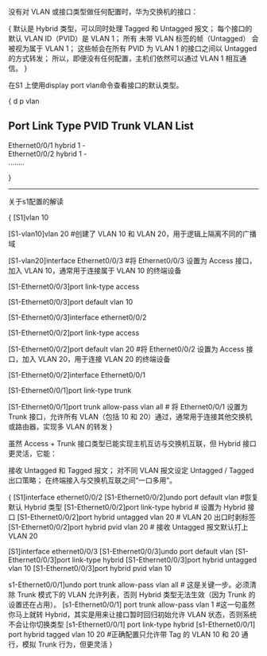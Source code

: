 没有对 VLAN 或接口类型做任何配置时，华为交换机的接口：

{
默认是 Hybrid 类型，可以同时处理 Tagged 和 Untagged 报文；
每个接口的 默认 VLAN ID（PVID）是 VLAN 1；
所有 未带 VLAN 标签的帧（Untagged） 会被视为属于 VLAN 1；
这些帧会在所有 PVID 为 VLAN 1 的接口之间以 Untagged 的方式转发；
所以，即便没有任何配置，主机们依然可以通过 VLAN 1 相互通信。
}

在S1 上使用display port vlan命令查看接口的默认类型。

{
<s1>d p vlan 

Port                    Link Type    PVID  Trunk VLAN List
-------------------------------------------------------------------------------
Ethernet0/0/1           hybrid       1     -                                   
Ethernet0/0/2           hybrid       1     -                                   
........                                

}

-------------------------------------------------------------------------------


关于s1配置的解读

{
[S1]vlan 10

[S1-vlan10]vlan 20  #创建了 VLAN 10 和 VLAN 20，用于逻辑上隔离不同的广播域

[S1-vlan20]interface Ethernet0/0/3 #将 Ethernet0/0/3 设置为 Access 接口，加入 VLAN 10，通常用于连接属于 VLAN 10 的终端设备

[S1-Ethernet0/0/3]port link-type access

[S1-Ethernet0/0/3]port default vlan 10

[S1-Ethernet0/0/3]interface ethernet0/0/2

[S1-Ethernet0/0/2]port link-type access

[S1-Ethernet0/0/2]port default vlan 20 #将 Ethernet0/0/2 设置为 Access 接口，加入 VLAN 20，用于连接 VLAN 20 的终端设备

[S1-Ethernet0/0/2]interface Ethernet0/0/1

[S1-Ethernet0/0/1]port link-type trunk

[S1-Ethernet0/0/1]port trunk allow-pass vlan all # 将 Ethernet0/0/1 设置为 Trunk 接口，允许所有 VLAN（包括 10 和 20）通过，通常用于连接其他交换机或路由器，实现多 VLAN 的转发
}

虽然 Access + Trunk 接口类型已能实现主机互访与交换机互联，但 Hybrid 接口更灵活，它能：

接收 Untagged 和 Tagged 报文；
对不同 VLAN 报文设定 Untagged / Tagged 出口策略；
在终端接入与交换机互联之间“一口多用”。

{
[S1]interface ethernet0/0/2
[S1-Ethernet0/0/2]undo port default vlan         #恢复默认 Hybrid 类型
[S1-Ethernet0/0/2]port link-type hybrid          # 设置为 Hybrid 接口
[S1-Ethernet0/0/2]port hybrid untagged vlan 20   # VLAN 20 出口时剥标签
[S1-Ethernet0/0/2]port hybrid pvid vlan 20       # 接收 Untagged 报文默认打上 VLAN 20

[S1]interface ethernet0/0/3
[S1-Ethernet0/0/3]undo port default vlan
[S1-Ethernet0/0/3]port link-type hybrid
[S1-Ethernet0/0/3]port hybrid untagged vlan 10
[S1-Ethernet0/0/3]port hybrid pvid vlan 10

s1-Ethernet0/0/1]undo port trunk allow-pass vlan all # 这是关键一步。必须清除 Trunk 模式下的 VLAN 允许列表，否则 Hybrid 类型无法生效（因为 Trunk 的设置还在占用）。
[s1-Ethernet0/0/1] port trunk allow-pass vlan 1 #这一句虽然你马上就转 Hybrid，其实是用来让接口暂时回归初始允许 VLAN 状态，否则系统不会让你切换类型
[s1-Ethernet0/0/1] port link-type hybrid
[s1-Ethernet0/0/1] port hybrid tagged vlan 10 20 #正确配置只允许带 Tag 的 VLAN 10 和 20 通行，模拟 Trunk 行为，但更灵活
}

